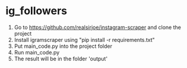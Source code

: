 # ig_followers

1. Go to https://github.com/realsirjoe/instagram-scraper and clone the project
2. Install igramscraper using "pip install -r requirements.txt"
3. Put main_code.py into the project folder
4. Run main_code.py
5. The result will be in the folder 'output'
